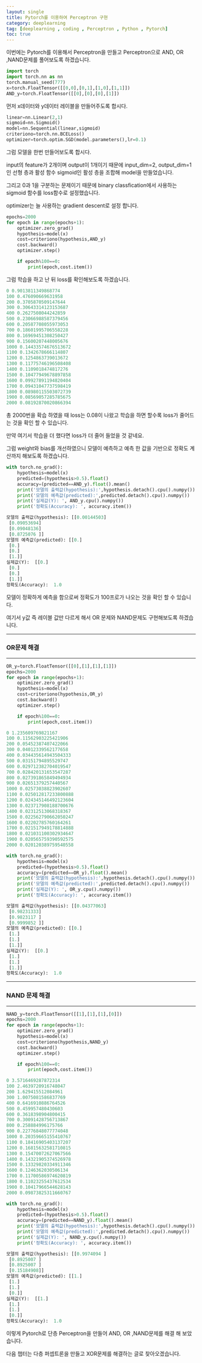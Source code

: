 ```yaml
---
layout: single
title: Pytorch를 이용하여 Perceptron 구현
category: deeplearning
tag: [deeplearning , coding , Perceptron , Python , Pytorch]
toc: true
---
```


이번에는 Pytorch를 이용해서  Perceptron을 만들고 Perceptron으로 AND, OR ,NAND문제를 풀어보도록 하겠습니다.

```python
import torch
import torch.nn as nn
torch.manual_seed(777)
x=torch.FloatTensor([[0,0],[0,1],[1,0],[1,1]])
AND_y=torch.FloatTensor([[0],[0],[0],[1]])
```

먼저 x데이터와 y데이터 레이블을 만들어주도록 합시다.

```python
linear=nn.Linear(2,1)
sigmoid=nn.Sigmoid()
model=nn.Sequential(linear,sigmoid)
criteriono=torch.nn.BCELoss()
optimizer=torch.optim.SGD(model.parameters(),lr=0.1)
```

그럼 모델을 한번 만들어보도록 합시다.

input의 feature가 2개이며 output이 1개이기 때문에 input_dim=2, output_dim=1인 선형 층과 활성 함수 sigmoid인 활성 층을 조합해 model을 만들었습니다.

그리고 0과 1을 구분하는 문제이기 때문에 binary classfication에서 사용하는 sigmoid 함수를 loss함수로 설정했습니다.

optimizer는 늘 사용하는 gradient descent로 설정 합니다.

```python
epochs=2000
for epoch in range(epochs+1):
    optimizer.zero_grad()
    hypothesis=model(x)
    cost=criteriono(hypothesis,AND_y)
    cost.backward()
    optimizer.step()

    if epoch%100==0:
        print(epoch,cost.item())
```

그럼 학습을 하고 난 뒤 loss를 확인해보도록 하겠습니다.

```python
0 0.9013811349868774
100 0.476090669631958
200 0.3705870509147644
300 0.30643314123153687
400 0.2627508044242859
500 0.23066988587379456
600 0.20587708055973053
700 0.18601995706558228
800 0.16969451308250427
900 0.15600207448005676
1000 0.14433574676513672
1100 0.1342678666114807
1200 0.1254863739013672
1300 0.11775746196508408
1400 0.1109018474817276
1500 0.10477949678897858
1600 0.09927891194820404
1700 0.09431047737598419
1800 0.08980115503072739
1900 0.08569057285785675
2000 0.08192870020866394
```

총 2000번을 확습 하였을 때 loss는 0.08이 나왔고 학습을 하면 할수록 loss가 줄어드는 것을 확인 할 수 있습니다.

만약 여기서 학습을 더 했다면 loss가 더 줄어 들었을 것 같네요.

그럼 weight와 bias를 개선하였으니 모델이 예측하고 예측 한 값을 기반으로 정확도 계산까지 해보도록 하겠습니다.

```python
with torch.no_grad():
    hypothesis=model(x)
    predicted=(hypothesis>0.5).float()
    accuracy=(predicted==AND_y).float().mean()
    print('모델의 출력값(hypothesis):',hypothesis.detach().cpu().numpy())
    print('모델의 예측값(predicted):',predicted.detach().cpu().numpy())
    print('실제값(Y): ', AND_y.cpu().numpy())
    print('정확도(Accuracy): ', accuracy.item())
```

```python
모델의 출력값(hypothesis): [[0.00144503]
 [0.09053694]
 [0.09048136]
 [0.8725076 ]]
모델의 예측값(predicted): [[0.]
 [0.]
 [0.]
 [1.]]
실제값(Y):  [[0.]
 [0.]
 [0.]
 [1.]]
정확도(Accuracy):  1.0
```

모델이 정확하게 예측을 함으로써 정확도가 100프로가 나오는 것을 확인 할 수 있습니다.

여기서 y값 즉 레이블 값만 다르게 해서 OR 문제와 NAND문제도 구현해보도록 하겠습니다.

---

### OR문제 해결

---

```python
OR_y=torch.FloatTensor([[0],[1],[1],[1]])
epochs=2000
for epoch in range(epochs+1):
    optimizer.zero_grad()
    hypothesis=model(x)
    cost=criteriono(hypothesis,OR_y)
    cost.backward()
    optimizer.step()

    if epoch%100==0:
        print(epoch,cost.item())
```

```python
0 1.235609769821167
100 0.11562903225421906
200 0.05452387407422066
300 0.04012339562177658
400 0.034435614943504333
500 0.03151794895529747
600 0.029712382704019547
700 0.028420131653547287
800 0.027391865849494934
900 0.02651379257440567
1000 0.02573038823902607
1100 0.025012817233800888
1200 0.024345146492123604
1300 0.023717908188700676
1400 0.02312513068318367
1500 0.022562790662050247
1600 0.02202785760164261
1700 0.021517949178814888
1800 0.021031100302934647
1900 0.020565759390592575
2000 0.020120389759540558
```

```python
with torch.no_grad():
    hypothesis=model(x)
    predicted=(hypothesis>0.5).float()
    accuracy=(predicted==OR_y).float().mean()
    print('모델의 출력값(hypothesis):',hypothesis.detach().cpu().numpy())
    print('모델의 예측값(predicted):',predicted.detach().cpu().numpy())
    print('실제값(Y): ', OR_y.cpu().numpy())
    print('정확도(Accuracy): ', accuracy.item())
```

```python
모델의 출력값(hypothesis): [[0.04377063]
 [0.98231333]
 [0.9823117 ]
 [0.9999852 ]]
모델의 예측값(predicted): [[0.]
 [1.]
 [1.]
 [1.]]
실제값(Y):  [[0.]
 [1.]
 [1.]
 [1.]]
정확도(Accuracy):  1.0
```

---

### NAND 문제 해결

---

```python
NAND_y=torch.FloatTensor([[1],[1],[1],[0]])
epochs=2000
for epoch in range(epochs+1):
    optimizer.zero_grad()
    hypothesis=model(x)
    cost=criteriono(hypothesis,NAND_y)
    cost.backward()
    optimizer.step()

    if epoch%100==0:
        print(epoch,cost.item())
```

```python
0 3.5716469287872314
100 2.4639720916748047
200 1.629415512084961
300 1.0075081586837769
400 0.6416910886764526
500 0.459957480430603
600 0.3618398904800415
700 0.30091428756713867
800 0.258884996175766
900 0.22776848077774048
1000 0.20359665155410767
1100 0.18416905403137207
1200 0.16815632581710815
1300 0.15470072627067566
1400 0.14321905374526978
1500 0.13329820334911346
1600 0.1246362030506134
1700 0.11700586974620819
1800 0.11023255437612534
1900 0.10417966544628143
2000 0.09873825311660767
```

```python
with torch.no_grad():
    hypothesis=model(x)
    predicted=(hypothesis>0.5).float()
    accuracy=(predicted==NAND_y).float().mean()
    print('모델의 출력값(hypothesis):',hypothesis.detach().cpu().numpy())
    print('모델의 예측값(predicted):',predicted.detach().cpu().numpy())
    print('실제값(Y): ', NAND_y.cpu().numpy())
    print('정확도(Accuracy): ', accuracy.item())
```

```python
모델의 출력값(hypothesis): [[0.9974094 ]
 [0.8925007 ]
 [0.8925007 ]
 [0.15184908]]
모델의 예측값(predicted): [[1.]
 [1.]
 [1.]
 [0.]]
실제값(Y):  [[1.]
 [1.]
 [1.]
 [0.]]
정확도(Accuracy):  1.0
```

이렇게 Pytorch로 단층 Perceptron을 만들어 AND, OR ,NAND문제를 해결 해 보았습니다.

다음 챕터는 다층 퍼셉트론을 만들고 XOR문제를 해결하는 글로 찾아오겠습니다.